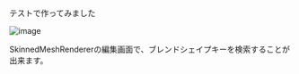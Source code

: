 テストで作ってみました

![image](https://github.com/SaturnianJP/SkinnedMeshRenderer-Extension/assets/126487136/37a7912f-3114-4404-9200-3a29da1d5f77)


SkinnedMeshRendererの編集画面で、ブレンドシェイプキーを検索することが出来ます。
